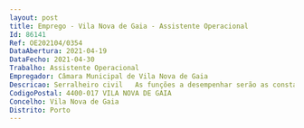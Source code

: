 ```yaml
--- 
layout: post
title: Emprego - Vila Nova de Gaia - Assistente Operacional
Id: 86141
Ref: OE202104/0354
DataAbertura: 2021-04-19
DataFecho: 2021-04-30
Trabalho: Assistente Operacional
Empregador: Câmara Municipal de Vila Nova de Gaia
Descricao: Serralheiro civil   As funções a desempenhar serão as constantes no anexo à Lei n.º 35 2014, de 20 de junho, referidas no n.º 2 do artigo 88.º da Lei citada, a que corresponde o grau 1 de complexidade funcional  preparar os equipamentos, ferramentas e instrumentos de medida e de controlo, em função da natureza dos materiais e especificações técnicas definidas  fabricar peças e estruturas metálicas, utilizando máquinas ferramentas tais como, guilhotinas, puncionadoras, quinadeiras, máquinas de calandrar perfis e chapa, berbequins, saca bocados, prensas e máquinas de soldar  reparar estruturas metálicas danificadas ou deterioradas, de acordo com desenhos, fichas de trabalho, amostra ou esquemas de montagem, utilizando ferramentas adequadas e recorrendo, sempre que necessário, a equipamentos de elevação e transporte  executar caixilharias e outros elementos metálicos não estruturais, utilizando ferramentas e equipamentos de serralharia  executar diferentes elementos de caixilharias e outros elementos metálicos não estruturais, de acordo com os desenhos, amostra, fichas de trabalho ou esquemas de montagem e colocá los em obra, segundo processos e técnicas adequadas  reparar ou substituir caixilharias e outros elementos metálicos não estruturais, recorrendo a técnicas adequadas  zelar pela conservação e limpeza das ferramentas, equipamentos e secção  comunicar as ocorrências anormais detetadas  executar outros serviços de caráter geral e de forma esporádica, a que obrigue a conveniência de serviço e que se enquadrem na carreira de assistente operacional.
CodigoPostal: 4400-017 VILA NOVA DE GAIA
Concelho: Vila Nova de Gaia
Distrito: Porto
--- 
```

